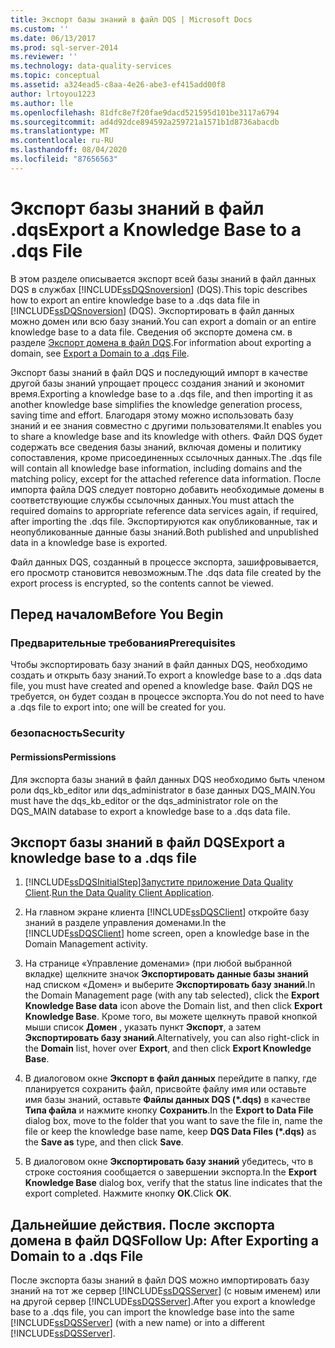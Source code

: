 ```yaml
---
title: Экспорт базы знаний в файл DQS | Microsoft Docs
ms.custom: ''
ms.date: 06/13/2017
ms.prod: sql-server-2014
ms.reviewer: ''
ms.technology: data-quality-services
ms.topic: conceptual
ms.assetid: a324ead5-c8aa-4e26-abe3-ef415add00f8
author: lrtoyou1223
ms.author: lle
ms.openlocfilehash: 81dfc8e7f20fae9dacd521595d101be3117a6794
ms.sourcegitcommit: ad4d92dce894592a259721a1571b1d8736abacdb
ms.translationtype: MT
ms.contentlocale: ru-RU
ms.lasthandoff: 08/04/2020
ms.locfileid: "87656563"
---
```

# <a name="export-a-knowledge-base-to-a-dqs-file"></a><span data-ttu-id="220ac-102">Экспорт базы знаний в файл .dqs</span><span class="sxs-lookup"><span data-stu-id="220ac-102">Export a Knowledge Base to a .dqs File</span></span>
  <span data-ttu-id="220ac-103">В этом разделе описывается экспорт всей базы знаний в файл данных DQS в службах [!INCLUDE[ssDQSnoversion](../includes/ssdqsnoversion-md.md)] (DQS).</span><span class="sxs-lookup"><span data-stu-id="220ac-103">This topic describes how to export an entire knowledge base to a .dqs data file in [!INCLUDE[ssDQSnoversion](../includes/ssdqsnoversion-md.md)] (DQS).</span></span> <span data-ttu-id="220ac-104">Экспортировать в файл данных можно домен или всю базу знаний.</span><span class="sxs-lookup"><span data-stu-id="220ac-104">You can export a domain or an entire knowledge base to a data file.</span></span> <span data-ttu-id="220ac-105">Сведения об экспорте домена см. в разделе [Экспорт домена в файл DQS](../../2014/data-quality-services/export-a-domain-to-a-dqs-file.md).</span><span class="sxs-lookup"><span data-stu-id="220ac-105">For information about exporting a domain, see [Export a Domain to a .dqs File](../../2014/data-quality-services/export-a-domain-to-a-dqs-file.md).</span></span>  
  
 <span data-ttu-id="220ac-106">Экспорт базы знаний в файл DQS и последующий импорт в качестве другой базы знаний упрощает процесс создания знаний и экономит время.</span><span class="sxs-lookup"><span data-stu-id="220ac-106">Exporting a knowledge base to a .dqs file, and then importing it as another knowledge base simplifies the knowledge generation process, saving time and effort.</span></span> <span data-ttu-id="220ac-107">Благодаря этому можно использовать базу знаний и ее знания совместно с другими пользователями.</span><span class="sxs-lookup"><span data-stu-id="220ac-107">It enables you to share a knowledge base and its knowledge with others.</span></span> <span data-ttu-id="220ac-108">Файл DQS будет содержать все сведения базы знаний, включая домены и политику сопоставления, кроме присоединенных ссылочных данных.</span><span class="sxs-lookup"><span data-stu-id="220ac-108">The .dqs file will contain all knowledge base information, including domains and the matching policy, except for the attached reference data information.</span></span> <span data-ttu-id="220ac-109">После импорта файла DQS следует повторно добавить необходимые домены в соответствующие службы ссылочных данных.</span><span class="sxs-lookup"><span data-stu-id="220ac-109">You must attach the required domains to appropriate reference data services again, if required, after importing the .dqs file.</span></span> <span data-ttu-id="220ac-110">Экспортируются как опубликованные, так и неопубликованные данные базы знаний.</span><span class="sxs-lookup"><span data-stu-id="220ac-110">Both published and unpublished data in a knowledge base is exported.</span></span>  
  
 <span data-ttu-id="220ac-111">Файл данных DQS, созданный в процессе экспорта, зашифровывается, его просмотр становится невозможным.</span><span class="sxs-lookup"><span data-stu-id="220ac-111">The .dqs data file created by the export process is encrypted, so the contents cannot be viewed.</span></span>  
  
##  <a name="before-you-begin"></a><a name="BeforeYouBegin"></a> <span data-ttu-id="220ac-112">Перед началом</span><span class="sxs-lookup"><span data-stu-id="220ac-112">Before You Begin</span></span>  
  
###  <a name="prerequisites"></a><a name="Prerequisites"></a> <span data-ttu-id="220ac-113">Предварительные требования</span><span class="sxs-lookup"><span data-stu-id="220ac-113">Prerequisites</span></span>  
 <span data-ttu-id="220ac-114">Чтобы экспортировать базу знаний в файл данных DQS, необходимо создать и открыть базу знаний.</span><span class="sxs-lookup"><span data-stu-id="220ac-114">To export a knowledge base to a .dqs data file, you must have created and opened a knowledge base.</span></span> <span data-ttu-id="220ac-115">Файл DQS не требуется, он будет создан в процессе экспорта.</span><span class="sxs-lookup"><span data-stu-id="220ac-115">You do not need to have a .dqs file to export into; one will be created for you.</span></span>  
  
###  <a name="security"></a><a name="Security"></a> <span data-ttu-id="220ac-116">безопасность</span><span class="sxs-lookup"><span data-stu-id="220ac-116">Security</span></span>  
  
####  <a name="permissions"></a><a name="Permissions"></a> <span data-ttu-id="220ac-117">Permissions</span><span class="sxs-lookup"><span data-stu-id="220ac-117">Permissions</span></span>  
 <span data-ttu-id="220ac-118">Для экспорта базы знаний в файл данных DQS необходимо быть членом роли dqs_kb_editor или dqs_administrator в базе данных DQS_MAIN.</span><span class="sxs-lookup"><span data-stu-id="220ac-118">You must have the dqs_kb_editor or the dqs_administrator role on the DQS_MAIN database to export a knowledge base to a .dqs data file.</span></span>  
  
##  <a name="export-a-knowledge-base-to-a-dqs-file"></a><a name="Export"></a><span data-ttu-id="220ac-119">Экспорт базы знаний в файл DQS</span><span class="sxs-lookup"><span data-stu-id="220ac-119">Export a knowledge base to a .dqs file</span></span>  
  
1.  [!INCLUDE[ssDQSInitialStep](../includes/ssdqsinitialstep-md.md)]<span data-ttu-id="220ac-120">[Запустите приложение Data Quality Client](../../2014/data-quality-services/run-the-data-quality-client-application.md).</span><span class="sxs-lookup"><span data-stu-id="220ac-120">[Run the Data Quality Client Application](../../2014/data-quality-services/run-the-data-quality-client-application.md).</span></span>  
  
2.  <span data-ttu-id="220ac-121">На главном экране клиента [!INCLUDE[ssDQSClient](../includes/ssdqsclient-md.md)] откройте базу знаний в разделе управления доменами.</span><span class="sxs-lookup"><span data-stu-id="220ac-121">In the [!INCLUDE[ssDQSClient](../includes/ssdqsclient-md.md)] home screen, open a knowledge base in the Domain Management activity.</span></span>  
  
3.  <span data-ttu-id="220ac-122">На странице «Управление доменами» (при любой выбранной вкладке) щелкните значок **Экспортировать данные базы знаний** над списком «Домен» и выберите **Экспортировать базу знаний**.</span><span class="sxs-lookup"><span data-stu-id="220ac-122">In the Domain Management page (with any tab selected), click the **Export Knowledge Base data** icon above the Domain list, and then click **Export Knowledge Base**.</span></span> <span data-ttu-id="220ac-123">Кроме того, вы можете щелкнуть правой кнопкой мыши список **Домен** , указать пункт **Экспорт**, а затем **Экспортировать базу знаний**.</span><span class="sxs-lookup"><span data-stu-id="220ac-123">Alternatively, you can also right-click in the **Domain** list, hover over **Export**, and then click **Export Knowledge Base**.</span></span>  
  
4.  <span data-ttu-id="220ac-124">В диалоговом окне **Экспорт в файл данных** перейдите в папку, где планируется сохранить файл, присвойте файлу имя или оставьте имя базы знаний, оставьте **Файлы данных DQS (\*.dqs)** в качестве **Типа файла** и нажмите кнопку **Сохранить**.</span><span class="sxs-lookup"><span data-stu-id="220ac-124">In the **Export to Data File** dialog box, move to the folder that you want to save the file in, name the file or keep the knowledge base name, keep **DQS Data Files (\*.dqs)** as the **Save as** type, and then click **Save**.</span></span>  
  
5.  <span data-ttu-id="220ac-125">В диалоговом окне **Экспортировать базу знаний** убедитесь, что в строке состояния сообщается о завершении экспорта.</span><span class="sxs-lookup"><span data-stu-id="220ac-125">In the **Export Knowledge Base** dialog box, verify that the status line indicates that the export completed.</span></span> <span data-ttu-id="220ac-126">Нажмите кнопку **ОК**.</span><span class="sxs-lookup"><span data-stu-id="220ac-126">Click **OK**.</span></span>  
  
##  <a name="follow-up-after-exporting-a-domain-to-a-dqs-file"></a><a name="FollowUp"></a><span data-ttu-id="220ac-127">Дальнейшие действия. После экспорта домена в файл DQS</span><span class="sxs-lookup"><span data-stu-id="220ac-127">Follow Up: After Exporting a Domain to a .dqs File</span></span>  
 <span data-ttu-id="220ac-128">После экспорта базы знаний в файл DQS можно импортировать базу знаний на тот же сервер [!INCLUDE[ssDQSServer](../includes/ssdqsserver-md.md)] (с новым именем) или на другой сервер [!INCLUDE[ssDQSServer](../includes/ssdqsserver-md.md)].</span><span class="sxs-lookup"><span data-stu-id="220ac-128">After you export a knowledge base to a .dqs file, you can import the knowledge base into the same [!INCLUDE[ssDQSServer](../includes/ssdqsserver-md.md)] (with a new name) or into a different [!INCLUDE[ssDQSServer](../includes/ssdqsserver-md.md)].</span></span>  
  
  
